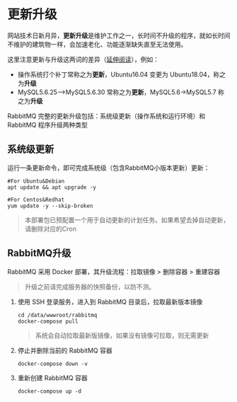 # 更新升级

网站技术日新月异，**更新升级**是维护工作之一，长时间不升级的程序，就如长时间不维护的建筑物一样，会加速老化、功能逐渐缺失直至无法使用。  

这里注意更新与升级这两词的差异（[延伸阅读](https://support.websoft9.com/docs/faq/zh/tech-upgrade.html#更新-vs-升级)），例如：
- 操作系统打个补丁常称之为**更新**，Ubuntu16.04 变更为 Ubuntu18.04，称之为**升级**
- MySQL5.6.25-->MySQL5.6.30 常称之为**更新**，MySQL5.6->MySQL5.7 称之为**升级**

RabbitMQ 完整的更新升级包括：系统级更新（操作系统和运行环境）和 RabbitMQ 程序升级两种类型

## 系统级更新

运行一条更新命令，即可完成系统级（包含RabbitMQ小版本更新）更新：

``` shell
#For Ubuntu&Debian
apt update && apt upgrade -y

#For Centos&Redhat
yum update -y --skip-broken
```
> 本部署包已预配置一个用于自动更新的计划任务。如果希望去掉自动更新，请删除对应的Cron


## RabbitMQ升级

RabbitMQ 采用 Docker 部署，其升级流程：拉取镜像 > 删除容器 > 重建容器

> 升级之前请完成服务器的快照备份，以防不测。

1. 使用 SSH 登录服务，进入到 RabbitMQ 目录后，拉取最新版本镜像
   ```
   cd /data/wwwroot/rabbitmq
   docker-compose pull
   ```
   > 系统会自动拉取最新版镜像，如果没有镜像可拉取，则无需更新

2. 停止并删除当前的 RabbitMQ 容器

   ```
   docker-compose down -v
   ```

3. 重新创建 RabbitMQ 容器
   ```
   docker-compose up -d
   ```
